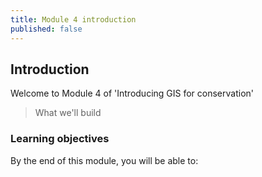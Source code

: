 ```yaml
---
title: Module 4 introduction
published: false
---
```


## Introduction
Welcome to Module 4 of 'Introducing GIS for conservation'

> What we'll build

### Learning objectives
By the end of this module, you will be able to:




<!-- labels?

- [ ] Adjust the transparency of layers
- [ ] Copy and paste layer styles e.g. symbology
 -->